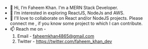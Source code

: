 - 👋 Hi, I’m Faheem Khan. I'm a MERN Stack Developer.
- 👀 I’m interested in exploring ReactJS, NodeJs and AWS.
- 💞️ I'll love to collaborate on React and/or NodeJS projects. Please connect me , if you know some project to which I can contribute.
- 📫 Reach me on - 
    1. Email - faheemkhan4865@gmail.com
    2. Twitter - https://twitter.com/faheem_khan_dev

